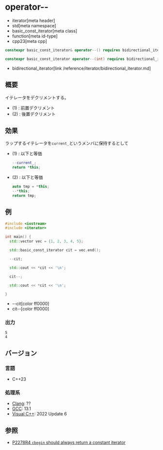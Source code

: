 # operator--
* iterator[meta header]
* std[meta namespace]
* basic_const_iterator[meta class]
* function[meta id-type]
* cpp23[meta cpp]

```cpp
constexpr basic_const_iterator& operator--() requires bidirectional_iterator<Iterator>;     // (1)

constexpr basic_const_iterator operator--(int) requires bidirectional_iterator<Iterator>;   // (2)
```
* bidirectional_iterator[link /reference/iterator/bidirectional_iterator.md]

## 概要

イテレータをデクリメントする。

- (1) : 前置デクリメント
- (2) : 後置デクリメント

## 効果

ラップするイテレータを`current_`というメンバに保持するとして

- (1) : 以下と等価  
    ```cpp
    --current_;
    return *this;
    ```

- (2) : 以下と等価  
    ```cpp
    auto tmp = *this;
    --*this;
    return tmp;
    ```

## 例
```cpp example
#include <iostream>
#include <iterator>

int main() {
  std::vector vec = {1, 2, 3, 4, 5};

  std::basic_const_iterator cit = vec.end();

  --cit;

  std::cout << *cit << '\n';

  cit--;

  std::cout << *cit << '\n';
  
}
```
* --cit[color ff0000]
* cit--[color ff0000]

### 出力
```
5
4
```

## バージョン
### 言語
- C++23

### 処理系
- [Clang](/implementation.md#clang): ??
- [GCC](/implementation.md#gcc): 13.1
- [Visual C++](/implementation.md#visual_cpp): 2022 Update 6

## 参照

- [P2278R4 `cbegin` should always return a constant iterator](https://www.open-std.org/jtc1/sc22/wg21/docs/papers/2022/p2278r4.html)
